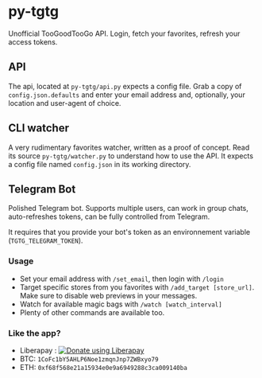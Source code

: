 # py-tgtg

Unofficial TooGoodTooGo API. Login, fetch your favorites, refresh your access tokens.

## API

The api, located at `py-tgtg/api.py` expects a config file. Grab a copy of `config.json.defaults` and enter your email address and, optionally, your location and user-agent of choice. 

## CLI watcher

A very rudimentary favorites watcher, written as a proof of concept. Read its source `py-tgtg/watcher.py` to understand how to use the API. It expects a config file named `config.json` in its working directory.

## Telegram Bot

Polished Telegram bot. Supports multiple users, can work in group chats, auto-refreshes tokens, can be fully controlled from Telegram.

It requires that you provide your bot's token as an environnement variable (`TGTG_TELEGRAM_TOKEN`).

### Usage
- Set your email address with `/set_email`, then login with `/login`
- Target specific stores from you favorites with `/add_target [store_url]`. Make sure to disable web previews in your messages.
- Watch for available magic bags with `/watch [watch_interval]`
- Plenty of other commands are available too. 

### Like the app?
- Liberapay : <a href="https://liberapay.com/HamletDuFromage/donate"><img alt="Donate using Liberapay" src="https://liberapay.com/assets/widgets/donate.svg"></a>
- BTC: `1CoFc1bY5AHLP6Noe1zmqnJnp7ZWBxyo79`
- ETH: `0xf68f568e21a15934e0e9a6949288c3ca009140ba`

